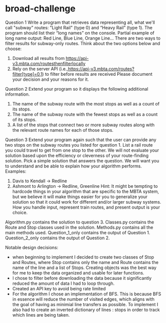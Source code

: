# broad-challenge

Question 1
Write a program that retrieves data representing all, what we'll call "subway" routes: "Light Rail" (type 0) and “Heavy Rail” (type 1). The program should list their “long names” on the console.
Partial example of long name output: Red Line, Blue Line, Orange Line...
There are two ways to filter results for subway-only routes. Think about the two options below
and choose:
1. Download all results from https://api-v3.mbta.com/routesthenfilterlocally
2. Rely on the server API (i.e.,https://api-v3.mbta.com/routes?filter[type]=0,1) to
filter before results are received
Please document your decision and your reasons for it.



Question 2
Extend your program so it displays the following additional information.
1. The name of the subway route with the most stops as well as a count of its stops.
2. The name of the subway route with the fewest stops as well as a count of its stops.
3. A list of the stops that connect two or more subway routes along with the relevant route
names for each of those stops.


Question 3
Extend your program again such that the user can provide any two stops on the subway routes you listed for question 1.
List a rail route you could travel to get from one stop to the other. We will not evaluate your solution based upon the efficiency or cleverness of your route-finding solution. Pick a simple solution that answers the question. We will want you to understand and be able to explain how your algorithm performs.
Examples:
1. Davis to Kendall -> Redline
2. Ashmont to Arlington -> Redline, Greenline
Hint: It might be tempting to hardcode things in your algorithm that are specific to the MBTA system, but we believe it will make things easier for you to generalize your solution so that it could work for different and/or larger subway systems.
How you handle input, represent train routes, and present output is your choice.

Algorithm.py contains the solution to question 3.
Classes.py contains the Route and Stop classes used in the solution. 
Methods.py contains all the main methods used. 
Question_1_only contains the output of Question 1.
Question_2_only contains the output of Question 2.


Notable design decisions:
- when beginning to implement I decided to create two classes of Stop and Routes, where Stop contains only the name and Route contains the name of the line and a list of Stops. Creating objects was the best way for me to keep the data organized and usable for later functions.
- I chose to filter before downloading the data because it significantly reduced the amount of data I had to loop through.
- Created an API key to avoid being rate limited
- For the algorithm I chose an implementation of BFS. This is because BFS in essence will reduce the number of visited edges, which aligns with the goal of having as minimial line transfers as possible. To implement I also had to create an inverted dictionary of lines : stops in order to track which lines are being taken.

